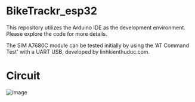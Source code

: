 # BikeTrackr_esp32

This repository utilizes the Arduino IDE as the development environment. Please explore the code for more details.

The SIM A7680C module can be tested initially by using the 'AT Command Test' with a UART USB, developed by linhkienthuduc.com.

# Circuit
![image](https://github.com/nub-atur/BikeTrackr_esp32/assets/136115054/0c2f6675-13ca-411f-a06e-1229e4ba9dfb)
